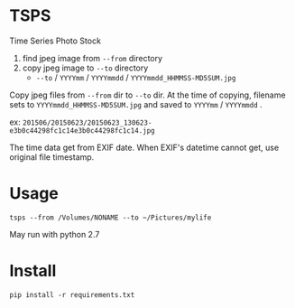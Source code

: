 # TSPS

Time Series Photo Stock

1. find jpeg image from ``--from`` directory
2. copy jpeg image to ``--to`` directory
    - ``--to`` / ``YYYYmm`` / ``YYYYmmdd`` / ``YYYYmmdd_HHMMSS-MD5SUM.jpg``

Copy jpeg files from ``--from`` dir to ``--to`` dir.
At the time of copying, filename sets to ``YYYYmmdd_HHMMSS-MD5SUM.jpg`` and
saved to ``YYYYmm`` / ``YYYYmmdd`` .

ex: ``201506/20150623/20150623_130623-e3b0c44298fc1c14e3b0c44298fc1c14.jpg``

The time data get from EXIF date.
When EXIF's datetime cannot get, use original file timestamp.

# Usage

```
tsps --from /Volumes/NONAME --to ~/Pictures/mylife
```

May run with python 2.7

# Install

```
pip install -r requirements.txt
```

